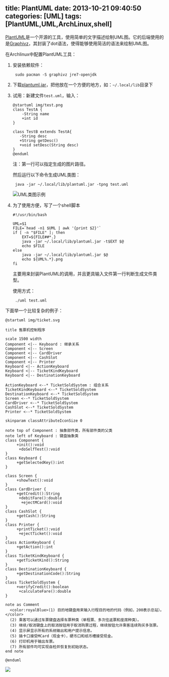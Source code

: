 title: PlantUML
date: 2013-10-21 09:40:50
categories: [UML]
tags: [PlantUML,UML,ArchLinux,shell]
---


[PlantUML](http://plantuml.sourceforge.net
)是一个开源的工具，使用简单的文字描述绘制UML图。它的后端使用的是[Graphivz](http://www.graphviz.org
)，其封装了dot语法，使得能够使用简洁的语法来绘制UML图。

在Archlinux中配置PlantUML工具：

1. 安装依赖软件：

        sudo pacman -S graphivz jre7-openjdk

2. 下载[plantuml.jar](http://sourceforge.net/projects/plantuml/files/plantuml.jar/download)，把他放在一个方便的地方，如：`~/.local/lib`目录下
3. 试用：新建文件`test.uml`，输入：

    ```
    @startuml img/test.png
    class TestA {
        -String name
        +int id
    }
    
    class TestB extends TestA{
       -String desc
       +String getDesc()
       +void setDesc(String desc)
    }
    @enduml
    ```

    注：第一行可以指定生成的图片路径。
    
    然后运行以下命令生成UML类图：
    
        java -jar ~/.local/lib/plantuml.jar -tpng test.uml
    
    ![UML类图示例](http://78rbbi.com1.z0.glb.clouddn.com/test.png)
    
4. 为了使用方便，写了一个shell脚本

    ```
    #!/usr/bin/bash
    
    UML=$1
    FILE=`head -n1 $UML | awk '{print $2}'`
    if [ -n "$FILE" ]; then
        EXT=${FILE##*.}
        java -jar ~/.local/lib/plantuml.jar -t$EXT $@
        echo $FILE
    else
        java -jar ~/.local/lib/plantuml.jar $@
        echo ${UML%.*}.png
    fi
    ```
    
    主要用来封装PlantUML的调用，并且更具输入文件第一行判断生成文件类型。
    
    使用方式：
    
        ./uml test.uml
   

下面举一个比较复杂的例子：

```
@startuml img/ticket.svg

title 售票机控制程序

scale 1500 width
Component <|-- Keyboard : 继承关系
Component <|-- Screen
Component <|-- CardDriver
Component <|-- CashSlot
Component <|-- Printer
Keyboard <|-- ActionKeyboard
Keyboard <|-- TicketKindKeyboard
Keyboard <|-- DestinationKeyboard

ActionKeyboard <--* TicketSoldSystem : 组合关系
TicketKindKeyboard <--* TicketSoldSystem
DestinationKeyboard <--* TicketSoldSystem
Screen <--* TicketSoldSystem
CardDriver <--* TicketSoldSystem
CashSlot <--* TicketSoldSystem
Printer <--* TicketSoldSystem

skinparam classAttributeIconSize 0

note top of Component : 抽象部件类，所有部件类的父类
note left of Keyboard : 键盘抽象类
class Component {
     +init():void
      +doSelfTest():void
}
class Keyboard {
     +getSelectedKey():int
}

class Screen {
     +showText():void
}
class CardDriver {
     +getCredit():String
      +debitFare():double
       +ejectMCard():void
}
class CashSlot {
     +getCash():String
}
class Printer {
     +printTicket():void
      +ejectTicket():void
}
class ActionKeyboard {
     +getAction():int
}
class TicketKindKeyboard {
     +getTicketKind():String
}
class DestinationKeyboard {
     +getDestinationCode():String
}
class TicketSoldSystem {
     +verifyCredit():boolean
      +calculateFare():double
}

note as Comment
  <color:royalBlue>(1) 目的地键盘用来输入行程目的地的代码（例如，200表示总站）。</color>
  (2) 乘客可以通过车票键盘选择车票种类（单程票、多次往返票和座席种类）。
  (3) 继续/取消键盘上的取消按钮用于取消购票过程，继续按钮允许乘客连续购买多张票。
  (4) 显示屏显示所有的系统输出和用户提示信息。
  (5) 插卡口接受MCard（现金卡），硬币口和纸币槽接受现金。
  (6) 打印机用于输出车票。
  (7) 所有部件均可实现自检并恢复到初始状态。
end note

@enduml
```

![](http://78rbbi.com1.z0.glb.clouddn.com/ticket.png)


[1]: http://plantuml.sourceforge.net
[2]: http://www.graphviz.org
[3]: http://sourceforge.net/projects/plantuml/files/plantuml.jar/download
